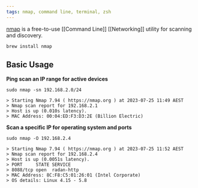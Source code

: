 ```yaml
---
tags: nmap, command line, terminal, zsh
---
```


[nmap](https://nmap.org/) is a free-to-use [[Command Line]] [[Networking]] utility for scanning and discovery.

```shell
brew install nmap
```

## Basic Usage

**Ping scan an IP range for active devices**
```shell
sudo nmap -sn 192.168.2.0/24

> Starting Nmap 7.94 ( https://nmap.org ) at 2023-07-25 11:49 AEST
> Nmap scan report for 192.168.2.1
> Host is up (0.010s latency).
> MAC Address: 00:04:ED:F3:D3:2E (Billion Electric)
```

**Scan a specific IP for operating system and ports**
```shell
sudo nmap -O 192.168.2.4

> Starting Nmap 7.94 ( https://nmap.org ) at 2023-07-25 11:52 AEST
> Nmap scan report for 192.168.2.4
> Host is up (0.0051s latency).
> PORT     STATE SERVICE
> 8088/tcp open  radan-http
> MAC Address: 8C:F8:C5:01:26:01 (Intel Corporate)
> OS details: Linux 4.15 - 5.8
```